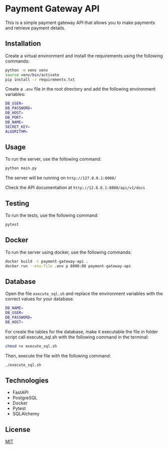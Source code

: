 # Payment Gateway API

This is a simple payment gateway API that allows you to make payments and retrieve payment details.

## Installation

Create a virtual environment and install the requirements using the following commands:
    
```bash
python -m venv venv
source venv/bin/activate
pip install -r requirements.txt
```

Create a `.env` file in the root directory and add the following environment variables:

```bash
DB_USER=
DB_PASSWORD=
DB_HOST=
DB_PORT=
DB_NAME=
SECRET_KEY=
ALGORITHM=
```

## Usage

To run the server, use the following command:

```bash
python main.py

```

The server will be running on `http://127.0.0.1:8000/`

Check the API documentation at `http://12.0.0.1:8000/api/v1/docs`


## Testing

To run the tests, use the following command:

```bash
pytest
```

## Docker

To run the server using docker, use the following commands:

```bash
docker build -t payment-gateway-api .
docker run --env-file .env p 8000:80 payment-gateway-api
```

## Database

Open the file `execute_sql.sh` and replace the environment variables with the correct values for your database.

```bash
DB_NAME=
DB_USER=
DB_PASSWORD=
DB_HOST=
```



For create the tables for the database, make it executable the file in folder script call execute_sql.sh with the following command in the terminal:
    
```bash
chmod +x execute_sql.sh
```

Then, execute the file with the following command:

```bash
./execute_sql.sh
```


## Technologies

- FastAPI
- PostgreSQL
- Docker
- Pytest
- SQLAlchemy


## License

[MIT](https://choosealicense.com/licenses/mit/)